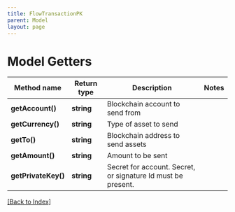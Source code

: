 ```yaml
---
title: FlowTransactionPK
parent: Model
layout: page
---
```


# Model Getters

Method name | Return type | Description | Notes
------------ | ------------- | ------------- | -------------
**getAccount()** | **string** | Blockchain account to send from |
**getCurrency()** | **string** | Type of asset to send |
**getTo()** | **string** | Blockchain address to send assets |
**getAmount()** | **string** | Amount to be sent |
**getPrivateKey()** | **string** | Secret for account. Secret, or signature Id must be present. |

[[Back to Index]](../index.md)
